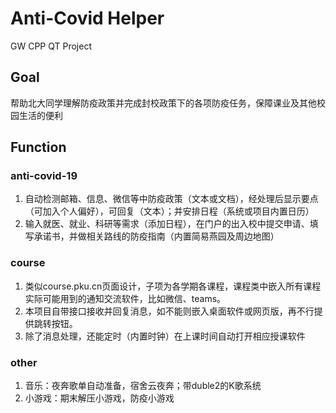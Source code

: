 # Anti-Covid Helper
GW CPP QT Project
## Goal
帮助北大同学理解防疫政策并完成封校政策下的各项防疫任务，保障课业及其他校园生活的便利
## Function
### anti-covid-19
1) 自动检测邮箱、信息、微信等中防疫政策（文本或文档），经处理后显示要点（可加入个人偏好），可回复（文本）；并安排日程（系统或项目内置日历）
3) 输入就医、就业、科研等需求（添加日程），在门户的出入校中提交申请、填写承诺书，并做相关路线的防疫指南（内置简易燕园及周边地图）
### course
1) 类似course.pku.cn页面设计，子项为各学期各课程，课程类中嵌入所有课程实际可能用到的通知交流软件，比如微信、teams。
2) 本项目自带接口接收并回复消息，如不能则嵌入桌面软件或网页版，再不行提供跳转按钮。
3) 除了消息处理，还能定时（内置时钟）在上课时间自动打开相应授课软件
### other
1. 音乐：夜奔歌单自动准备，宿舍云夜奔；带duble2的K歌系统
2. 小游戏：期末解压小游戏，防疫小游戏
